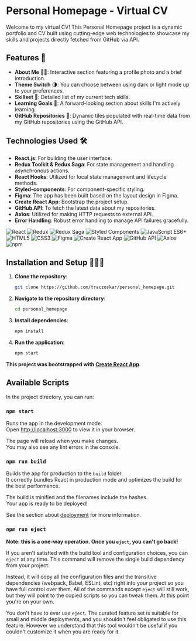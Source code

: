 # Personal Homepage - Virtual CV

Welcome to my virtual CV! This Personal Homepage project is a dynamic portfolio and CV built using cutting-edge web technologies to showcase my skills and projects directly fetched from GitHub via API.

## Features 🌟

- **About Me** 🙋‍♂️: Interactive section featuring a profile photo and a brief introduction.
- **Theme Switch** 🌗: You can choose between using dark or light mode up to your preferences.
- **Skillset** 💪: Detailed list of my current tech skills.
- **Learning Goals** 🚀: A forward-looking section about skills I'm actively learning.
- **GitHub Repositories** 📁: Dynamic tiles populated with real-time data from my GitHub repositories using the GitHub API.

## Technologies Used 🛠️

- **React.js**: For building the user interface.
- **Redux Toolkit & Redux Saga**: For state management and handling asynchronous actions.
- **React Hooks**: Utilized for local state management and lifecycle methods.
- **Styled-components**: For component-specific styling.
- **Figma**: The app has been built based on the layout design in Figma.
- **Create React App**: Bootstrap the project setup.
- **GitHub API**: To fetch the latest data about my repositories.
- **Axios**: Utilized for making HTTP requests to external API.
- **Error Handling**: Robust error handling to manage API failures gracefully.

![React](https://img.shields.io/badge/-React.js-61DAFB?style=flat-square&logo=react&logoColor=white)
![Redux](https://img.shields.io/badge/-Redux-764ABC?style=flat-square&logo=redux&logoColor=white)
![Redux Saga](https://img.shields.io/badge/-Redux%20Saga-999999?style=flat-square&logo=redux-saga&logoColor=white)
![Styled Components](https://img.shields.io/badge/-Styled_components-DB7093?style=flat-square&logo=styled-components&logoColor=white)
![JavaScript ES6+](https://img.shields.io/badge/-JavaScript_ES6+-F7DF1E?style=flat-square&logo=javascript&logoColor=black)
![HTML5](https://img.shields.io/badge/-HTML5-E34F26?style=flat-square&logo=html5&logoColor=white)
![CSS3](https://img.shields.io/badge/-CSS3-1572B6?style=flat-square&logo=css3&logoColor=white)
![Figma](https://img.shields.io/badge/-Figma-F24E1E?style=flat-square&logo=figma&logoColor=white)
![Create React App](https://img.shields.io/badge/-Create_React_App-09D3AC?style=flat-square&logo=create-react-app&logoColor=white)
![GitHub API](https://img.shields.io/badge/-GitHub_API-181717?style=flat-square&logo=github&logoColor=white)
![Axios](https://img.shields.io/badge/-Axios-5A29E4?style=flat-square&logo=axios&logoColor=white)
![npm](https://img.shields.io/badge/-npm-CB3837?style=flat-square&logo=npm&logoColor=white)

## Installation and Setup 👨🏻‍💻

1. **Clone the repository**:
   ```bash
   git clone https://github.com/traczoskar/personal_homepage.git
   ```
2. **Navigate to the repository directory**:
   ```bash
   cd personal_homepage
   ```
3. **Install dependencies**:
   ```bash
   npm install
   ```
4. **Run the application**:
   ```bash
   npm start
   ```

**This project was bootstrapped with [Create React App](https://github.com/facebook/create-react-app).**

## Available Scripts

In the project directory, you can run:

### `npm start`

Runs the app in the development mode.\
Open [http://localhost:3000](http://localhost:3000) to view it in your browser.

The page will reload when you make changes.\
You may also see any lint errors in the console.

### `npm run build`

Builds the app for production to the `build` folder.\
It correctly bundles React in production mode and optimizes the build for the best performance.

The build is minified and the filenames include the hashes.\
Your app is ready to be deployed!

See the section about [deployment](https://facebook.github.io/create-react-app/docs/deployment) for more information.

### `npm run eject`

**Note: this is a one-way operation. Once you `eject`, you can't go back!**

If you aren't satisfied with the build tool and configuration choices, you can `eject` at any time. This command will remove the single build dependency from your project.

Instead, it will copy all the configuration files and the transitive dependencies (webpack, Babel, ESLint, etc) right into your project so you have full control over them. All of the commands except `eject` will still work, but they will point to the copied scripts so you can tweak them. At this point you're on your own.

You don't have to ever use `eject`. The curated feature set is suitable for small and middle deployments, and you shouldn't feel obligated to use this feature. However we understand that this tool wouldn't be useful if you couldn't customize it when you are ready for it.

